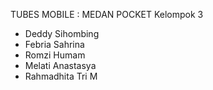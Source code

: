 TUBES MOBILE : MEDAN POCKET
Kelompok 3
- Deddy Sihombing
- Febria Sahrina
- Romzi Humam
- Melati Anastasya
- Rahmadhita Tri M
